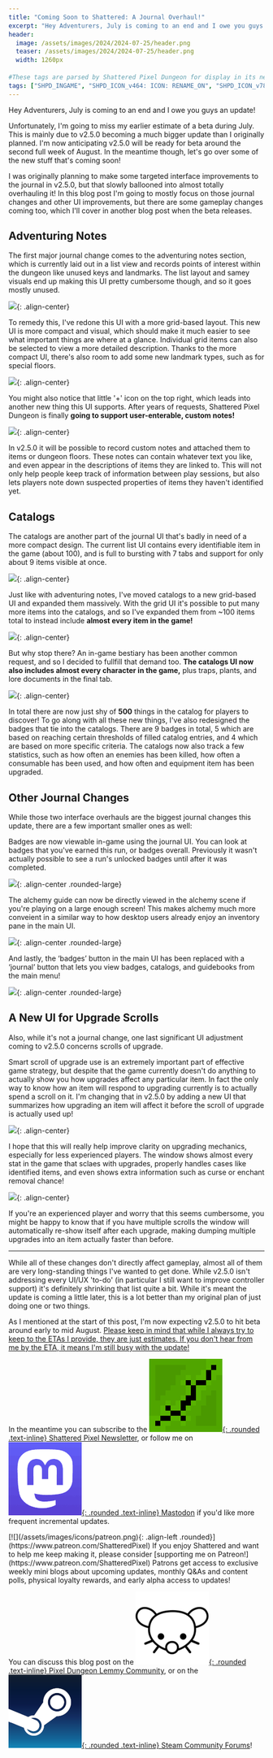 ```yaml
---
title: "Coming Soon to Shattered: A Journal Overhaul!"
excerpt: "Hey Adventurers, July is coming to an end and I owe you guys an update! Unfortunately, I'm going to miss my earlier estimate of a beta during July. This is mainly due to v2.5.0 becoming a much bigger update than I originally planned. I'm now anticipating v2.5.0 will be ready for beta around the second full week of August. In the meantime though, let's go over some of the new stuff that's coming soon!"
header:
  image: /assets/images/2024/2024-07-25/header.png
  teaser: /assets/images/2024/2024-07-25/header.png
  width: 1260px

#These tags are parsed by Shattered Pixel Dungeon for display in its news feed
tags: ["SHPD_INGAME", "SHPD_ICON_v464: ICON: RENAME_ON", "SHPD_ICON_v783: ICON: JOURNAL"]
---
```


Hey Adventurers, July is coming to an end and I owe you guys an update!

Unfortunately, I'm going to miss my earlier estimate of a beta during July. This is mainly due to v2.5.0 becoming a much bigger update than I originally planned. I'm now anticipating v2.5.0 will be ready for beta around the second full week of August. In the meantime though, let's go over some of the new stuff that's coming soon!

I was originally planning to make some targeted interface improvements to the journal in v2.5.0, but that slowly ballooned into almost totally overhauling it! In this blog post I'm going to mostly focus on those journal changes and other UI improvements, but there are some gameplay changes coming too, which I'll cover in another blog post when the beta releases.

## Adventuring Notes

The first major journal change comes to the adventuring notes section, which is currently laid out in a list view and records points of interest within the dungeon like unused keys and landmarks. The list layout and samey visuals end up making this UI pretty cumbersome though, and so it goes mostly unused.

![](/assets/images/{{page.date|date:'%Y/%Y-%m-%d'}}/old-landmarks.png){: .align-center}

To remedy this, I've redone this UI with a more grid-based layout. This new UI is more compact and visual, which should make it much easier to see what important things are where at a glance. Individual grid items can also be selected to view a more detailed description. Thanks to the more compact UI, there's also room to add some new landmark types, such as for special floors.

![](/assets/images/{{page.date|date:'%Y/%Y-%m-%d'}}/new-landmarks.png){: .align-center}

You might also notice that little '+' icon on the top right, which leads into another new thing this UI supports. After years of requests, Shattered Pixel Dungeon is finally **going to support user-enterable, custom notes!**

![](/assets/images/{{page.date|date:'%Y/%Y-%m-%d'}}/custom-notes.png){: .align-center}

In v2.5.0 it will be possible to record custom notes and attached them to items or dungeon floors. These notes can contain whatever text you like, and even appear in the descriptions of items they are linked to. This will not only help people keep track of information between play sessions, but also lets players note down suspected properties of items they haven't identified yet.

## Catalogs

The catalogs are another part of the journal UI that's badly in need of a more compact design. The current list UI contains every identifiable item in the game (about 100), and is full to bursting with 7 tabs and support for only about 9 items visible at once.

![](/assets/images/{{page.date|date:'%Y/%Y-%m-%d'}}/old-catalog.png){: .align-center}

Just like with adventuring notes, I've moved catalogs to a new grid-based UI and expanded them massively. With the grid UI it's possible to put many more items into the catalogs, and so I've expanded them from ~100 items total to instead include **almost every item in the game!**

![](/assets/images/{{page.date|date:'%Y/%Y-%m-%d'}}/new-catalog-1.png){: .align-center}

But why stop there? An in-game bestiary has been another common request, and so I decided to fullfill that demand too. **The catalogs UI now also includes almost every character in the game,** plus traps, plants, and lore documents in the final tab.

![](/assets/images/{{page.date|date:'%Y/%Y-%m-%d'}}/new-catalog-2.png){: .align-center}

In total there are now just shy of **500** things in the catalog for players to discover! To go along with all these new things, I've also redesigned the badges that tie into the catalogs. There are 9 badges in total, 5 which are based on reaching certain thresholds of filled catalog entries, and 4 which are based on more specific criteria. The catalogs now also track a few statistics, such as how often an enemies has been killed, how often a consumable has been used, and how often and equipment item has been upgraded.

## Other Journal Changes

While those two interface overhauls are the biggest journal changes this update, there are a few important smaller ones as well:

Badges are now viewable in-game using the journal UI. You can look at badges that you've earned this run, or badges overall. Previously it wasn't actually possible to see a run's unlocked badges until after it was completed.

![](/assets/images/{{page.date|date:'%Y/%Y-%m-%d'}}/badges-journal.png){: .align-center .rounded-large}

The alchemy guide can now be directly viewed in the alchemy scene if you're playing on a large enough screen! This makes alchemy much more conveient in a similar way to how desktop users already enjoy an inventory pane in the main UI.

![](/assets/images/{{page.date|date:'%Y/%Y-%m-%d'}}/guidebook-alchemy.png){: .align-center .rounded-large}

And lastly, the ‘badges’ button in the main UI has been replaced with a ‘journal’ button that lets you view badges, catalogs, and guidebooks from the main menu!

![](/assets/images/{{page.date|date:'%Y/%Y-%m-%d'}}/journal-main-ui.png){: .align-center .rounded-large}


## A New UI for Upgrade Scrolls

Also, while it's not a journal change, one last significant UI adjustment coming to v2.5.0 concerns scrolls of upgrade.

Smart scroll of upgrade use is an extremely important part of effective game strategy, but despite that the game currently doesn't do anything to actually show you how upgrades affect any particular item. In fact the only way to know how an item will respond to upgrading currently is to actually spend a scroll on it. I'm changing that in v2.5.0 by adding a new UI that summarizes how upgrading an item will affect it before the scroll of upgrade is actually used up!

![](/assets/images/{{page.date|date:'%Y/%Y-%m-%d'}}/upgrade-ui-1.png){: .align-center}

I hope that this will really help improve clarity on upgrading mechanics, especially for less experienced players. The window shows almost every stat in the game that sclaes with upgrades, properly handles cases like identified items, and even shows extra information such as curse or enchant removal chance!

![](/assets/images/{{page.date|date:'%Y/%Y-%m-%d'}}/upgrade-ui-2.png){: .align-center}

If you're an experienced player and worry that this seems cumbersome, you might be happy to know that if you have multiple scrolls the window will automatically re-show itself after each upgrade, making dumping multiple upgrades into an item actually faster than before.

---

While all of these changes don't directly affect gameplay, almost all of them are very long-standing things I've wanted to get done. While v2.5.0 isn't addressing every UI/UX 'to-do' (in particular I still want to improve controller support) it's definitely shrinking that list quite a bit. While it's meant the update is coming a little later, this is a lot better than my original plan of just doing one or two things.

As I mentioned at the start of this post, I'm now expecting v2.5.0 to hit beta around early to mid August. <u>Please keep in mind that while I always try to keep to the ETAs I provide, they are just estimates. If you don't hear from me by the ETA, it means I'm still busy with the update!</u>

In the meantime you can subscribe to the [![](/assets/images/icons/avatar.png){: .rounded .text-inline} Shattered Pixel Newsletter](https://shatteredpixel.com/newsletter/), or follow me on [![](/assets/images/icons/mastodon.png){: .rounded .text-inline} Mastodon](https://mastodon.gamedev.place/@ShatteredPixel) if you'd like more frequent incremental updates.

<div markdown="1" style="display: inline-block;">
[![](/assets/images/icons/patreon.png){: .align-left .rounded}](https://www.patreon.com/ShatteredPixel) If you enjoy Shattered and want to help me keep making it, please consider [supporting me on Patreon!](https://www.patreon.com/ShatteredPixel) Patrons get access to exclusive weekly mini blogs about upcoming updates, monthly Q&As and content polls, physical loyalty rewards, and early alpha access to updates!
</div>

You can discuss this blog post on the [![](/assets/images/icons/lemmy.png){: .rounded .text-inline} Pixel Dungeon Lemmy Community](https://lemmy.world/post/17948974), or on the [![](/assets/images/icons/steam.png){: .rounded .text-inline} Steam Community Forums](https://steamcommunity.com/app/1769170/eventcomments/4509876314625698642)!